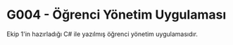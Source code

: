 # G004 - Öğrenci Yönetim Uygulaması

Ekip 1'in hazırladığı C# ile yazılmış öğrenci yönetim uygulamasıdır. 
